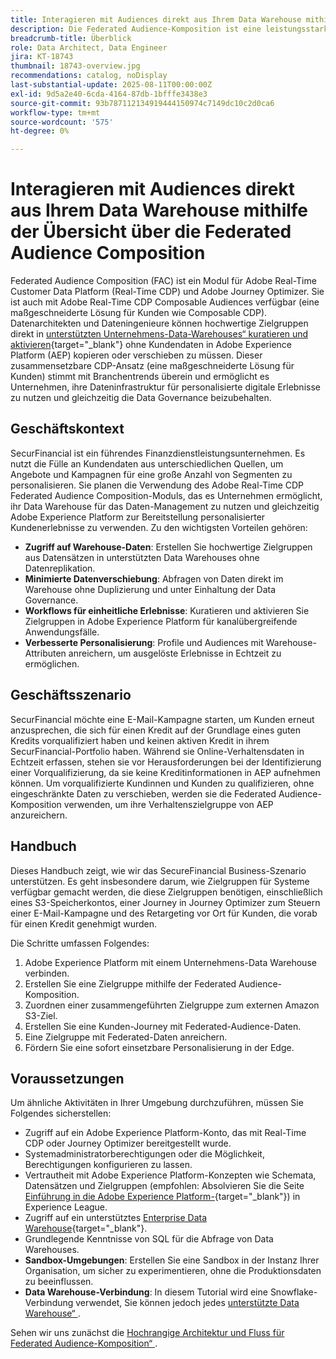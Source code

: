 ```yaml
---
title: Interagieren mit Audiences direkt aus Ihrem Data Warehouse mithilfe der Übersicht über die Federated Audience Composition
description: Die Federated Audience-Komposition ist eine leistungsstarke Funktion, mit der Datenarchitekten und Dateningenieure hochwertige Zielgruppen direkt in unterstützten Data Warehouses kuratieren und aktivieren können.
breadcrumb-title: Überblick
role: Data Architect, Data Engineer
jira: KT-18743
thumbnail: 18743-overview.jpg
recommendations: catalog, noDisplay
last-substantial-update: 2025-08-11T00:00:00Z
exl-id: 9d5a2e40-6cda-4164-87db-1bfffe3438e3
source-git-commit: 93b787112134919444150974c7149dc10c2d0ca6
workflow-type: tm+mt
source-wordcount: '575'
ht-degree: 0%

---
```


# Interagieren mit Audiences direkt aus Ihrem Data Warehouse mithilfe der Übersicht über die Federated Audience Composition

Federated Audience Composition (FAC) ist ein Modul für Adobe Real-Time Customer Data Platform (Real-Time CDP) und Adobe Journey Optimizer. Sie ist auch mit Adobe Real-Time CDP Composable Audiences verfügbar (eine maßgeschneiderte Lösung für Kunden wie Composable CDP). Datenarchitekten und Dateningenieure können hochwertige Zielgruppen direkt in [unterstützten Unternehmens-Data-Warehouses“ kuratieren und aktivieren](https://experienceleague.adobe.com/en/docs/federated-audience-composition/using/start/access-prerequisites){target="_blank"} ohne Kundendaten in Adobe Experience Platform (AEP) kopieren oder verschieben zu müssen. Dieser zusammensetzbare CDP-Ansatz (eine maßgeschneiderte Lösung für Kunden) stimmt mit Branchentrends überein und ermöglicht es Unternehmen, ihre Dateninfrastruktur für personalisierte digitale Erlebnisse zu nutzen und gleichzeitig die Data Governance beizubehalten.

## Geschäftskontext

SecurFinancial ist ein führendes Finanzdienstleistungsunternehmen. Es nutzt die Fülle an Kundendaten aus unterschiedlichen Quellen, um Angebote und Kampagnen für eine große Anzahl von Segmenten zu personalisieren. Sie planen die Verwendung des Adobe Real-Time CDP Federated Audience Composition-Moduls, das es Unternehmen ermöglicht, ihr Data Warehouse für das Daten-Management zu nutzen und gleichzeitig Adobe Experience Platform zur Bereitstellung personalisierter Kundenerlebnisse zu verwenden. Zu den wichtigsten Vorteilen gehören:

- **Zugriff auf Warehouse-Daten**: Erstellen Sie hochwertige Zielgruppen aus Datensätzen in unterstützten Data Warehouses ohne Datenreplikation.
- **Minimierte Datenverschiebung**: Abfragen von Daten direkt im Warehouse ohne Duplizierung und unter Einhaltung der Data Governance.
- **Workflows für einheitliche Erlebnisse**: Kuratieren und aktivieren Sie Zielgruppen in Adobe Experience Platform für kanalübergreifende Anwendungsfälle.
- **Verbesserte Personalisierung**: Profile und Audiences mit Warehouse-Attributen anreichern, um ausgelöste Erlebnisse in Echtzeit zu ermöglichen.

## Geschäftsszenario

SecurFinancial möchte eine E-Mail-Kampagne starten, um Kunden erneut anzusprechen, die sich für einen Kredit auf der Grundlage eines guten Kredits vorqualifiziert haben und keinen aktiven Kredit in ihrem SecurFinancial-Portfolio haben. Während sie Online-Verhaltensdaten in Echtzeit erfassen, stehen sie vor Herausforderungen bei der Identifizierung einer Vorqualifizierung, da sie keine Kreditinformationen in AEP aufnehmen können. Um vorqualifizierte Kundinnen und Kunden zu qualifizieren, ohne eingeschränkte Daten zu verschieben, werden sie die Federated Audience-Komposition verwenden, um ihre Verhaltenszielgruppe von AEP anzureichern.

## Handbuch

Dieses Handbuch zeigt, wie wir das SecureFinancial Business-Szenario unterstützen. Es geht insbesondere darum, wie Zielgruppen für Systeme verfügbar gemacht werden, die diese Zielgruppen benötigen, einschließlich eines S3-Speicherkontos, einer Journey in Journey Optimizer zum Steuern einer E-Mail-Kampagne und des Retargeting vor Ort für Kunden, die vorab für einen Kredit genehmigt wurden.

Die Schritte umfassen Folgendes:

1. Adobe Experience Platform mit einem Unternehmens-Data Warehouse verbinden.
2. Erstellen Sie eine Zielgruppe mithilfe der Federated Audience-Komposition.
3. Zuordnen einer zusammengeführten Zielgruppe zum externen Amazon S3-Ziel.
4. Erstellen Sie eine Kunden-Journey mit Federated-Audience-Daten.
5. Eine Zielgruppe mit Federated-Daten anreichern.
6. Fördern Sie eine sofort einsetzbare Personalisierung in der Edge.

## Voraussetzungen

Um ähnliche Aktivitäten in Ihrer Umgebung durchzuführen, müssen Sie Folgendes sicherstellen:

- Zugriff auf ein Adobe Experience Platform-Konto, das mit Real-Time CDP oder Journey Optimizer bereitgestellt wurde.
- Systemadministratorberechtigungen oder die Möglichkeit, Berechtigungen konfigurieren zu lassen.
- Vertrautheit mit Adobe Experience Platform-Konzepten wie Schemata, Datensätzen und Zielgruppen (empfohlen: Absolvieren Sie die Seite [Einführung in die Adobe Experience Platform-](https://experienceleague.adobe.com/en/playlists/experience-platform-introduction?lang=en){target="_blank"}) in Experience League.
- Zugriff auf ein unterstütztes [Enterprise Data Warehouse](https://experienceleague.adobe.com/en/docs/federated-audience-composition/using/start/access-prerequisites){target="_blank"}.
- Grundlegende Kenntnisse von SQL für die Abfrage von Data Warehouses.
- **Sandbox-Umgebungen**: Erstellen Sie eine Sandbox in der Instanz Ihrer Organisation, um sicher zu experimentieren, ohne die Produktionsdaten zu beeinflussen.
- **Data Warehouse-Verbindung**: In diesem Tutorial wird eine Snowflake-Verbindung verwendet, Sie können jedoch jedes [unterstützte Data Warehouse“ ](https://experienceleague.adobe.com/en/docs/federated-audience-composition/using/start/access-prerequisites).

Sehen wir uns zunächst die [Hochrangige Architektur und Fluss für Federated Audience-Komposition“ ](fac-architecture-and-flow.md).
